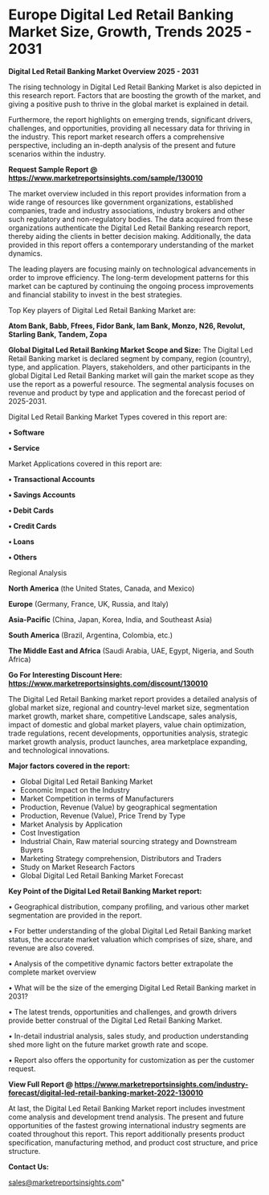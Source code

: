 # Europe Digital Led Retail Banking Market Size, Growth, Trends 2025 - 2031

<Strong> Digital Led Retail Banking Market Overview 2025 - 2031</strong>

The rising technology in Digital Led Retail Banking Market is also depicted in this research report. Factors that are boosting the growth of the market, and giving a positive push to thrive in the global market is explained in detail.

Furthermore, the report highlights on emerging trends, significant drivers, challenges, and opportunities, providing all necessary data for thriving in the industry. This report market research offers a comprehensive perspective, including an in-depth analysis of the present and future scenarios within the industry.

<strong>Request Sample Report @ <a href=https://www.marketreportsinsights.com/sample/130010>https://www.marketreportsinsights.com/sample/130010</a></strong>

The market overview included in this report provides information from a wide range of resources like government organizations, established companies, trade and industry associations, industry brokers and other such regulatory and non-regulatory bodies. The data acquired from these organizations authenticate the Digital Led Retail Banking research report, thereby aiding the clients in better decision making. Additionally, the data provided in this report offers a contemporary understanding of the market dynamics.

The leading players are focusing mainly on technological advancements in order to improve efficiency. The long-term development patterns for this market can be captured by continuing the ongoing process improvements and financial stability to invest in the best strategies.

Top Key players of Digital Led Retail Banking Market are:

<strong>Atom Bank, Babb, Ffrees, Fidor Bank, Iam Bank, Monzo, N26, Revolut, Starling Bank, Tandem, Zopa</strong>

<strong><b>Global Digital Led Retail Banking Market Scope and Size:</b></strong>
The Digital Led Retail Banking market is declared segment by company, region (country), type, and application. Players, stakeholders, and other participants in the global Digital Led Retail Banking market will gain the market scope as they use the report as a powerful resource. The segmental analysis focuses on revenue and product by type and application and the forecast period of 2025-2031.

Digital Led Retail Banking Market Types covered in this report are:

<strong>• Software

• Service</strong>

Market Applications covered in this report are:

<strong>• Transactional Accounts

• Savings Accounts

• Debit Cards

• Credit Cards

• Loans

• Others</strong> 

Regional Analysis

<strong>North America</strong> (the United States, Canada, and Mexico)

<strong>Europe</strong> (Germany, France, UK, Russia, and Italy)

<strong>Asia-Pacific</strong> (China, Japan, Korea, India, and Southeast Asia)

<strong>South America</strong> (Brazil, Argentina, Colombia, etc.)

<strong>The Middle East and Africa</strong> (Saudi Arabia, UAE, Egypt, Nigeria, and South Africa)

<strong>Go For Interesting Discount Here: <a href=https://www.marketreportsinsights.com/discount/130010>https://www.marketreportsinsights.com/discount/130010</a></strong>

The Digital Led Retail Banking market report provides a detailed analysis of global market size, regional and country-level market size, segmentation market growth, market share, competitive Landscape, sales analysis, impact of domestic and global market players, value chain optimization, trade regulations, recent developments, opportunities analysis, strategic market growth analysis, product launches, area marketplace expanding, and technological innovations.

<strong><b>Major factors covered in the report:</b></strong>
<ul>
  <li>Global Digital Led Retail Banking Market </li>
  <li>Economic Impact on the Industry</li>
  <li>Market Competition in terms of Manufacturers</li>
  <li>Production, Revenue (Value) by geographical segmentation</li>
  <li>Production, Revenue (Value), Price Trend by Type</li>
  <li>Market Analysis by Application</li>
  <li>Cost Investigation</li>
  <li>Industrial Chain, Raw material sourcing strategy and Downstream Buyers</li>
  <li>Marketing Strategy comprehension, Distributors and Traders</li>
  <li>Study on Market Research Factors</li>
  <li>Global Digital Led Retail Banking Market Forecast</li>
</ul>

<strong><b>Key Point of the Digital Led Retail Banking Market report:</b></strong>

• Geographical distribution, company profiling, and various other market segmentation are provided in the report.

• For better understanding of the global Digital Led Retail Banking market status, the accurate market valuation which comprises of size, share, and revenue are also covered.

• Analysis of the competitive dynamic factors better extrapolate the complete market overview

• What will be the size of the emerging Digital Led Retail Banking market in 2031?

• The latest trends, opportunities and challenges, and growth drivers provide better construal of the Digital Led Retail Banking Market.

• In-detail industrial analysis, sales study, and production understanding shed more light on the future market growth rate and scope.

• Report also offers the opportunity for customization as per the customer request.

<strong><b>View Full Report @ <a href=https://www.marketreportsinsights.com/industry-forecast/digital-led-retail-banking-market-2022-130010>https://www.marketreportsinsights.com/industry-forecast/digital-led-retail-banking-market-2022-130010</a></b></strong>


At last, the Digital Led Retail Banking Market report includes investment come analysis and development trend analysis. The present and future opportunities of the fastest growing international industry segments are coated throughout this report. This report additionally presents product specification, manufacturing method, and product cost structure, and price structure.

<strong>Contact Us:</strong>

sales@marketreportsinsights.com"
